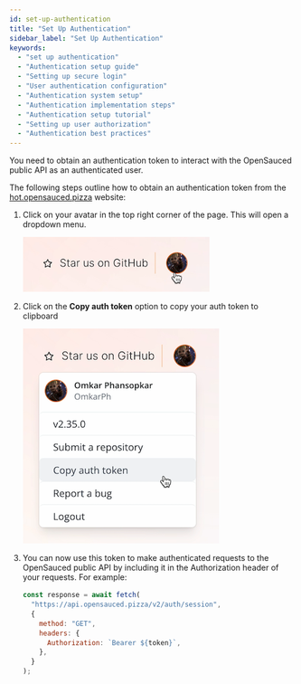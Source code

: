 ```yaml
---
id: set-up-authentication
title: "Set Up Authentication"
sidebar_label: "Set Up Authentication"
keywords:
  - "set up authentication"
  - "Authentication setup guide"
  - "Setting up secure login"
  - "User authentication configuration"
  - "Authentication system setup"
  - "Authentication implementation steps"
  - "Authentication setup tutorial"
  - "Setting up user authorization"
  - "Authentication best practices"
---
```


You need to obtain an authentication token to interact with the OpenSauced public API as an authenticated user.

The following steps outline how to obtain an authentication token from the [hot.opensauced.pizza](https://hot.opensauced.pizza) website:

1. Click on your avatar in the top right corner of the page. This will open a dropdown menu.

   ![Avatar in top right corner of the page](../../static/img/contributing-avatar-top-right.png)

2. Click on the **Copy auth token** option to copy your auth token to clipboard

   ![Copy Auth Token](../../static/img/contributing-copy-auth-token.png)

3. You can now use this token to make authenticated requests to the OpenSauced public API by including it in the Authorization header of your requests. For example:

   ```javascript
   const response = await fetch(
     "https://api.opensauced.pizza/v2/auth/session",
     {
       method: "GET",
       headers: {
         Authorization: `Bearer ${token}`,
       },
     }
   );
   ```
